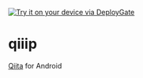 [<img src="https://dply.me/hekz5v/button/large" alt="Try it on your device via DeployGate">](https://dply.me/hekz5v#install)

# qiiip
[Qiita](http://qiita.com/) for Android